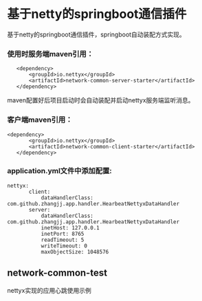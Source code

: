 # 基于netty的springboot通信插件
基于netty的springboot通信插件，springboot自动装配方式实现。
### 使用时服务端maven引用：

```
   <dependency>
       <groupId>io.nettyx</groupId>
       <artifactId>network-common-server-starter</artifactId>
   </dependency>
   ```
maven配置好后项目启动时会自动装配并启动nettyx服务端监听消息。

### 客户端maven引用：
```
<dependency>
       <groupId>io.nettyx</groupId>
       <artifactId>network-common-client-starter</artifactId>
   </dependency>
   ```
### application.yml文件中添加配置:    
  ```
  nettyx:
         client:
             dataHandlerClass: com.github.zhangjj.app.handler.HearbeatNettyxDataHandler
         server:
             dataHandlerClass: com.github.zhangjj.app.handler.HearbeatNettyxDataHandler
             inetHost: 127.0.0.1
             inetPort: 8765
             readTimeout: 5
             writeTimeout: 0
             maxObjectSize: 1048576
   ```
             
## network-common-test
nettyx实现的应用心跳使用示例
